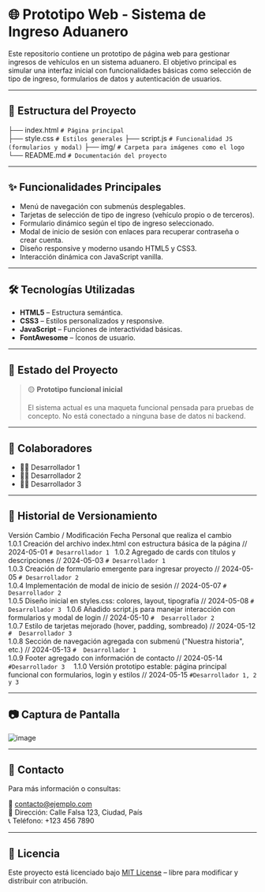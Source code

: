 # 🌐 Prototipo Web - Sistema de Ingreso Aduanero

Este repositorio contiene un prototipo de página web para gestionar ingresos de vehículos en un sistema aduanero. El objetivo principal es simular una interfaz inicial con funcionalidades básicas como selección de tipo de ingreso, formularios de datos y autenticación de usuarios.

---

## 📁 Estructura del Proyecto
├── index.html   ```# Página principal```  
├── style.css    ```# Estilos generales```
├── script.js    ```# Funcionalidad JS (formularios y modal)```
├── img/         ```# Carpeta para imágenes como el logo```
└── README.md    ```# Documentación del proyecto```

---

## ✨ Funcionalidades Principales

- Menú de navegación con submenús desplegables.
- Tarjetas de selección de tipo de ingreso (vehículo propio o de terceros).
- Formulario dinámico según el tipo de ingreso seleccionado.
- Modal de inicio de sesión con enlaces para recuperar contraseña o crear cuenta.
- Diseño responsive y moderno usando HTML5 y CSS3.
- Interacción dinámica con JavaScript vanilla.

---

## 🛠 Tecnologías Utilizadas

- **HTML5** – Estructura semántica.
- **CSS3** – Estilos personalizados y responsive.
- **JavaScript** – Funciones de interactividad básicas.
- **FontAwesome** – Íconos de usuario.

---

## 🧪 Estado del Proyecto

> 🟡 **Prototipo funcional inicial**
>  
> El sistema actual es una maqueta funcional pensada para pruebas de concepto. No está conectado a ninguna base de datos ni backend.

---

## 👥 Colaboradores

- 👨‍💻 Desarrollador 1
- 👩‍💻 Desarrollador 2
- 👨‍💻 Desarrollador 3

---

## 📜 Historial de Versionamiento

Versión	Cambio / Modificación	Fecha	Personal que realiza el cambio  
1.0.1	Creación del archivo index.html con estructura básica de la página //	2024-05-01 ```#	Desarrollador 1 ```
1.0.2	Agregado de cards con títulos y descripciones	// 2024-05-03	```# Desarrollador 1```  
1.0.3	Creación de formulario emergente para ingresar proyecto	// 2024-05-05	```# Desarrollador 2```  
1.0.4	Implementación de modal de inicio de sesión	// 2024-05-07 ```#	Desarrollador 2```  
1.0.5	Diseño inicial en styles.css: colores, layout, tipografía	// 2024-05-08 ```#	Desarrollador 3 ``` 
1.0.6	Añadido script.js para manejar interacción con formularios y modal de login	// 2024-05-10 ```#	Desarrollador 2```  
1.0.7	Estilo de tarjetas mejorado (hover, padding, sombreado)	// 2024-05-12 ```#	Desarrollador 3```  
1.0.8	Sección de navegación agregada con submenú ("Nuestra historia", etc.)	// 2024-05-13 ```#	Desarrollador 1```  
1.0.9	Footer agregado con información de contacto	// 2024-05-14	```#Desarrollador 3  ```
1.1.0	Versión prototipo estable: página principal funcional con formularios, login y estilos	// 2024-05-15	```#Desarrollador 1, 2 y 3```


---

## 📷 Captura de Pantalla



![image](https://github.com/user-attachments/assets/52bd1b72-6d34-4d58-8764-dedfcc90ee11)


---

## 📩 Contacto

Para más información o consultas:

📧 contacto@ejemplo.com  
📍 Dirección: Calle Falsa 123, Ciudad, País  
📞 Teléfono: +123 456 7890

---

## 📄 Licencia

Este proyecto está licenciado bajo [MIT License](LICENSE) – libre para modificar y distribuir con atribución.

